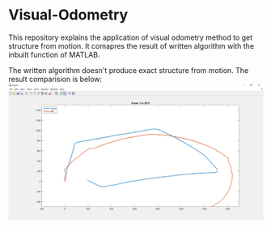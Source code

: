 # Visual-Odometry
This repository explains the application of visual odometry method to get structure from motion. It comapres the result of written algorithm with the inbuilt function of MATLAB. 

The written algorithm doesn't produce exact structure from motion. 
The result comparision is below:
![](Output/Results2.PNG)
